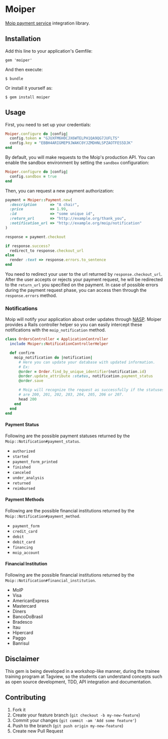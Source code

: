 # Moiper

[Moip payment service](http://moip.com.br/) integration library.

## Installation

Add this line to your application's Gemfile:

    gem 'moiper'

And then execute:

    $ bundle

Or install it yourself as:

    $ gem install moiper

## Usage

First, you need to set up your credentials:

```ruby
Moiper.configure do |config|
  config.token = "GJUXFM6H0CJX6WTELPH1QA9QG7JUFLTS"
  config.key = "EBBH4ARIGMEP9JWAKC0YJZMDHNLSPZAOTFES5DJK"
end
```

By default, you will make requests to the Moip's production API. You can enable the sandbox environment by setting the `sandbox` configuration:

```ruby
Moiper.configure do |config|
  config.sandbox = true
end
```

Then, you can request a new payment authorization:

```ruby
payment = Moiper::Payment.new(
  :description      => "A chair",
  :price            => 1.99,
  :id               => "some unique id",
  :return_url       => "http://example.org/thank_you",
  :notification_url => "http://example.org/moip/notification"
)

response = payment.checkout

if response.success?
  redirect_to response.checkout_url
else
  render :text => response.errors.to_sentence
end
```

You need to redirect your user to the url returned by `response.checkout_url`. After the user accepts or rejects your payment request, he will be redirected to the `return_url` you specified on the payment. In case of possible errors during the payment request phase, you can access then through the `response.errors` method.

### Notifications

Moip will notify your application about order updates through [NASP](http://labs.moip.com.br/referencia/nasp/). Moiper provides a Rails controller helper so you can easily intercept these notifications with the `moip_notification` method.

```ruby
class OrdersController < ApplicationController
  include Moiper::NotificationControllerHelper

  def confirm
    moip_notification do |notification|
      # Here you can update your database with updated information.
      # Ex:
      @order = Order.find_by_unique_identifier(notification.id)
      @order.update_attribute :status, notification.payment_status
      @order.save

      # Moip will recognize the request as successfully if the statuses
      # are 200, 201, 202, 203, 204, 205, 206 or 207.
      head 200
    end
  end
end
```

#### Payment Status

Following are the possible payment statuses returned by the `Moip::Notification#payment_status`.

* `authorized`
* `started`
* `payment_form_printed`
* `finished`
* `canceled`
* `under_analysis`
* `returned`
* `reimbursed`

#### Payment Methods

Following are the possible financial institutions returned by the `Moip::Notification#payment_method`.

* `payment_form`
* `credit_card`
* `debit`
* `debit_card`
* `financing`
* `moip_account`

#### Financial Institution

Following are the possible financial institutions returned by the `Moip::Notification#financial_institution`.

* MoIP
* Visa
* AmericanExpress
* Mastercard
* Diners
* BancoDoBrasil
* Bradesco
* Itau
* Hipercard
* Paggo
* Banrisul

## Disclaimer

This gem is being developed in a workshop-like manner, during the trainee training program at Tagview, so the students can understand concepts such as open source development, TDD, API integration and documentation.

## Contributing

1. Fork it
2. Create your feature branch (`git checkout -b my-new-feature`)
3. Commit your changes (`git commit -am 'Add some feature'`)
4. Push to the branch (`git push origin my-new-feature`)
5. Create new Pull Request

